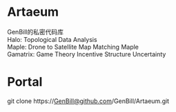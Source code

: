 # Artaeum
GenBill的私密代码库  
Halo: Topological Data Analysis  
Maple: Drone to Satellite Map Matching Maple  
Gamatrix: Game Theory Incentive Structure Uncertainty  

# Portal
git clone https://GenBill@github.com/GenBill/Artaeum.git  
